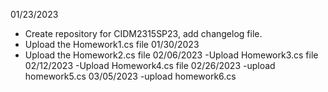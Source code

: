 01/23/2023
- Create repository for CIDM2315SP23, add changelog file.
- Upload the Homework1.cs file
01/30/2023
- Upload the Homework2.cs file
02/06/2023
-Upload Homework3.cs file
02/12/2023
-Upload Homework4.cs file
02/26/2023
-upload homework5.cs
03/05/2023
-upload homework6.cs
